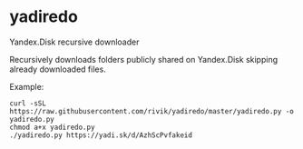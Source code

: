 # yadiredo
Yandex.Disk recursive downloader

Recursively downloads folders publicly shared on Yandex.Disk skipping already downloaded files.

Example: 
```
curl -sSL https://raw.githubusercontent.com/rivik/yadiredo/master/yadiredo.py -o yadiredo.py
chmod a+x yadiredo.py
./yadiredo.py https://yadi.sk/d/AzhScPvfakeid
```
